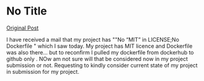 # No Title

[Original Post](https://discourse.onlinedegree.iitm.ac.in/t/164277/624)

<p>I have received a mail that my project has ""No “MIT” in LICENSE;No Dockerfile " which I saw today. My project has MIT licence and Dockerfile was also there… but to reconfirm I pulled my dockerfile from dockerhub to github only . NOw am not sure will that be considered now in my project submission or not. Requesting to kindly consider current state of my project in submission for my project.</p>